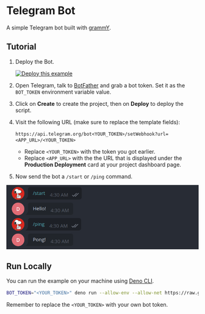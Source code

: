# Telegram Bot

A simple Telegram bot built with [grammY](https://grammy.dev).

## Tutorial

1. Deploy the Bot.

   [![Deploy this example](https://deno.com/deno-deploy-button.svg)](https://dash.deno.com/new?url=https://raw.githubusercontent.com/denoland/deploy_examples/main/telegram/mod.ts&env=BOT_TOKEN)
2. Open Telegram, talk to [BotFather](https://telegram.me/BotFather) and grab a
   bot token. Set it as the `BOT_TOKEN` environment variable value.
3. Click on **Create** to create the project, then on **Deploy** to deploy the
   script.
4. Visit the following URL (make sure to replace the template fields):
   ```
   https://api.telegram.org/bot<YOUR_TOKEN>/setWebhook?url=<APP_URL>/<YOUR_TOKEN>
   ```

   - Replace `<YOUR_TOKEN>` with the token you got earlier.
   - Replace `<APP_URL>` with the the URL that is displayed under the
     **Production Deployment** card at your project dashboard page.
5. Now send the bot a `/start` or `/ping` command.

<div align="center">

![preview](https://raw.githubusercontent.com/dcdunkan/deploy_examples/main/telegram/preview.png)

</div>

## Run Locally

You can run the example on your machine using [Deno CLI](https://deno.land).

```sh
BOT_TOKEN="<YOUR_TOKEN>" deno run --allow-env --allow-net https://raw.githubusercontent.com/denoland/deploy_examples/main/telegram/local.ts
```

Remember to replace the `<YOUR_TOKEN>` with your own bot token.
